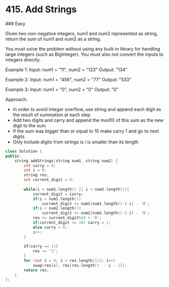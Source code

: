 # 415. Add Strings
### Easy

Given two non-negative integers, num1 and num2 represented as string, return the sum of num1 and num2 as a string.

You must solve the problem without using any built-in library for handling large integers (such as BigInteger). You must also not convert the inputs to integers directly.

 

Example 1:
Input: num1 = "11", num2 = "123"
Output: "134"

Example 2:
Input: num1 = "456", num2 = "77"
Output: "533"

Example 3:
Input: num1 = "0", num2 = "0"
Output: "0"

Approach:
* In order to avoid integer overflow, use string and append each digit as the result of summation at each step
* Add two digits and carry  and append the mod10 of this sum as the new digit to the sum
* If the sum was bigger than or equal to 10 make carry 1 and go to next digits
* Only include digits from strings is i is smaller than its length

```cpp
class Solution {
public:
    string addStrings(string num1, string num2) {
        int carry = 0;
        int i = 0;
        string res;
        int current_digit = 0;
        
        while(i < num1.length() || i < num2.length()){
            current_digit = carry;
            if(i < num1.length())
                current_digit += num1[num1.length()-1-i] - '0';
            if(i < num2.length())
                current_digit += num2[num2.length()-1-i] - '0';
            res += current_digit%10 + '0';
            if(current_digit >= 10) carry = 1;
            else carry = 0;
            i++;
        }
        
        if(carry == 1){
            res += "1";
        }
        for (int i = 0; i < res.length()/2; i++)
            swap(res[i], res[res.length()  - i - 1]);
        return res;
    }
};
```

